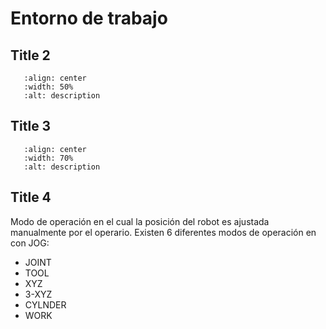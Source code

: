 # Entorno de trabajo


## Title 2

```{image} ../_static/img/display_controller.jpg
   :align: center
   :width: 50%
   :alt: description
```

## Title 3

```{image} ../_static/img/teach.jpg
   :align: center
   :width: 70%
   :alt: description
```

## Title 4

Modo de operación en el cual la posición del robot es ajustada manualmente por el operario. Existen 6 diferentes modos de operación en con JOG:

- JOINT
- TOOL
- XYZ
- 3-XYZ
- CYLNDER
- WORK

